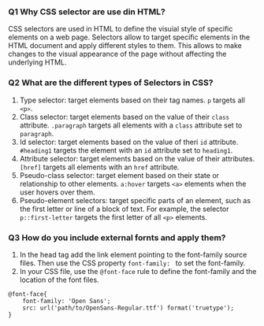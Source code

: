 ### Q1 Why CSS selector are use din HTML?
CSS selectors are used in HTML to define the visuial style of specific elements on a web page. Selectors allow to target specific elements in the HTML document and apply different styles to them. This allows to make changes to the visual appearance of the page without affecting the underlying HTML.

### Q2 What are the different types of Selectors in CSS?
1. Type selector: target elements based on their tag names. `p` targets all `<p>`.
2. Class selector: target elements based on the value of their `class` attribute. `.paragraph` targets all elements with a `class` attribute set to `paragraph`.
3. Id selector: target elements based on the value of theri `id` attribute. `#heading1` targets the element with an `id` attribute set to `heading1`.
4. Attribute selector: target elements based on the value of their attributes. `[href]` targets all elements with an `href` attribute.
5. Pseudo-class selector: target element based on their state or relationship to other elements. `a:hover` targets `<a>` elements when the user hovers over them.
6. Pseudo-element selectors: target specific parts of an element, such as the first letter or line of a block of text. For example, the selector `p::first-letter` targets the first letter of all `<p>` elements.

### Q3 How do you include external fornts and apply them?
1. In the head tag add the link element pointing to the font-family source files. Then use the CSS property `font-family: ` to set the font-family.
2. In your CSS file, use the `@font-face` rule to define the font-family and the location of the font files.
``` 
@font-face{
    font-family: 'Open Sans';
    src: url('path/to/OpenSans-Regular.ttf') format('truetype');
}
```